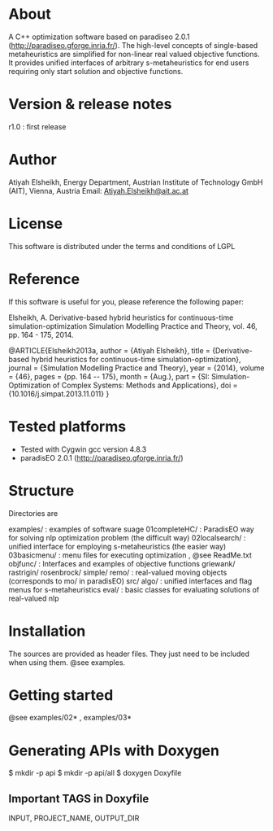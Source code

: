 About
=====

A C++ optimization software based on paradiseo 2.0.1 (http://paradiseo.gforge.inria.fr/).
The high-level concepts of single-based metaheuristics are simplified for non-linear real valued objective functions.
It provides unified interfaces of arbitrary s-metaheuristics for end users requiring only start solution and objective functions.  


Version & release notes
=======================
r1.0 : first release 

Author 
======

Atiyah Elsheikh, Energy Department, Austrian Institute of Technology GmbH (AIT), Vienna, Austria
Email: Atiyah.Elsheikh@ait.ac.at 
		
License
=======

This software is distributed under the terms and conditions of LGPL


Reference
=========
	
If this software is useful for you, please reference the following paper: 	
	
Elsheikh, A. Derivative-based hybrid heuristics for continuous-time 
simulation-optimization Simulation Modelling Practice and Theory, vol. 46, pp. 164 - 175, 2014.

@ARTICLE{Elsheikh2013a,
  author = {Atiyah Elsheikh},
  title = {Derivative-based hybrid heuristics for continuous-time simulation-optimization},
  journal = {Simulation Modelling Practice and Theory},
  year = {2014},
  volume = {46},
  pages = {pp. 164 -- 175},
  month = {Aug.},
  part = {SI: Simulation-Optimization of Complex Systems: Methods and Applications},
  doi = {10.1016/j.simpat.2013.11.011}
}


Tested platforms
================

  * Tested with Cygwin gcc version 4.8.3
  * paradisEO 2.0.1 (http://paradiseo.gforge.inria.fr/)


Structure
=========

Directories are

examples/ 		: examples of software suage
	01completeHC/	: ParadisEO way for solving nlp optimization problem (the difficult way)
	02localsearch/	: unified interface for employing s-metaheuristics (the easier way)
	03basicmenu/	: menu files for executing optimization , @see ReadMe.txt 
objfunc/		: Interfaces and examples of objective functions
	griewank/	
	rastrigin/
	rosenbrock/
	simple/
remo/			: real-valued moving objects (corresponds to mo/ in paradisEO) 
	src/
		algo/	: unified interfaces and flag menus for s-metaheuristics
		eval/	: basic classes for evaluating solutions of real-valued nlp

	
Installation
=============

The sources are provided as header files. They just need to be included when using them. @see examples.


Getting started
===============

@see examples/02* , examples/03* 


Generating APIs with Doxygen
============================
 
$ mkdir -p api
$ mkdir -p api/all 
$ doxygen Doxyfile 

Important TAGS in Doxyfile
--------------------------
INPUT, PROJECT_NAME, OUTPUT_DIR
